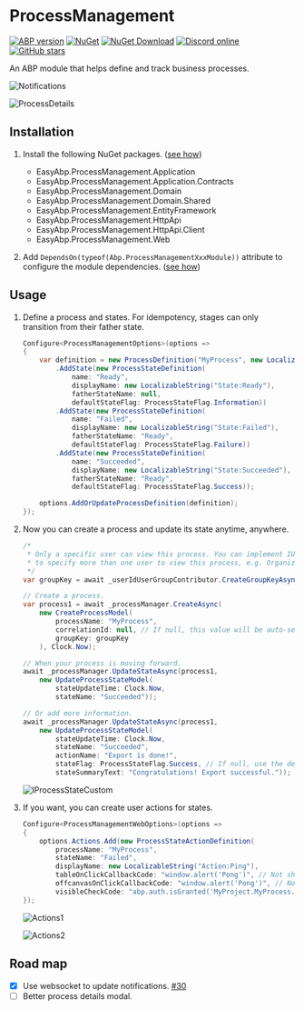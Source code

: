 # ProcessManagement

[![ABP version](https://img.shields.io/badge/dynamic/xml?style=flat-square&color=yellow&label=abp&query=%2F%2FProject%2FPropertyGroup%2FAbpVersion&url=https%3A%2F%2Fraw.githubusercontent.com%2FEasyAbp%2FProcessManagement%2Fmain%2FDirectory.Build.props)](https://abp.io)
[![NuGet](https://img.shields.io/nuget/v/EasyAbp.ProcessManagement.Domain.Shared.svg?style=flat-square)](https://www.nuget.org/packages/EasyAbp.ProcessManagement.Domain.Shared)
[![NuGet Download](https://img.shields.io/nuget/dt/EasyAbp.ProcessManagement.Domain.Shared.svg?style=flat-square)](https://www.nuget.org/packages/EasyAbp.ProcessManagement.Domain.Shared)
[![Discord online](https://badgen.net/discord/online-members/xyg8TrRa27?label=Discord)](https://discord.gg/xyg8TrRa27)
[![GitHub stars](https://img.shields.io/github/stars/EasyAbp/ProcessManagement?style=social)](https://www.github.com/EasyAbp/ProcessManagement)

An ABP module that helps define and track business processes.

![Notifications](/modules/ProcessManagement/images/notifications.gif)

![ProcessDetails](/modules/ProcessManagement/images/process-details.jpg)

## Installation

1. Install the following NuGet packages. ([see how](https://github.com/EasyAbp/EasyAbpGuide/blob/master/docs/How-To.md#add-nuget-packages))

    * EasyAbp.ProcessManagement.Application
    * EasyAbp.ProcessManagement.Application.Contracts
    * EasyAbp.ProcessManagement.Domain
    * EasyAbp.ProcessManagement.Domain.Shared
    * EasyAbp.ProcessManagement.EntityFramework
    * EasyAbp.ProcessManagement.HttpApi
    * EasyAbp.ProcessManagement.HttpApi.Client
    * EasyAbp.ProcessManagement.Web

2. Add `DependsOn(typeof(Abp.ProcessManagementXxxModule))` attribute to configure the module dependencies. ([see how](https://github.com/EasyAbp/EasyAbpGuide/blob/master/docs/How-To.md#add-module-dependencies))

## Usage

1. Define a process and states. For idempotency, stages can only transition from their father state.
   ```csharp
   Configure<ProcessManagementOptions>(options =>
   {
       var definition = new ProcessDefinition("MyProcess", new LocalizableString("Process:MyProcess"))
           .AddState(new ProcessStateDefinition(
               name: "Ready",
               displayName: new LocalizableString("State:Ready"),
               fatherStateName: null,
               defaultStateFlag: ProcessStateFlag.Information))
           .AddState(new ProcessStateDefinition(
               name: "Failed",
               displayName: new LocalizableString("State:Failed"),
               fatherStateName: "Ready",
               defaultStateFlag: ProcessStateFlag.Failure))
           .AddState(new ProcessStateDefinition(
               name: "Succeeded",
               displayName: new LocalizableString("State:Succeeded"),
               fatherStateName: "Ready",
               defaultStateFlag: ProcessStateFlag.Success));

       options.AddOrUpdateProcessDefinition(definition);
   });
   ```
2. Now you can create a process and update its state anytime, anywhere.
   ```csharp
   /*
    * Only a specific user can view this process. You can implement IUserGroupContributor yourself
    * to specify more than one user to view this process, e.g. OrganizationUnitUserGroupContributor.
    */
   var groupKey = await _userIdUserGroupContributor.CreateGroupKeyAsync(adminUser!.Id.ToString());

   // Create a process.
   var process1 = await _processManager.CreateAsync(
       new CreateProcessModel(
           processName: "MyProcess",
           correlationId: null, // If null, this value will be auto-set to the value of the Id of the Process entity.
           groupKey: groupKey
       ), Clock.Now);

   // When your process is moving forward.
   await _processManager.UpdateStateAsync(process1,
       new UpdateProcessStateModel(
           stateUpdateTime: Clock.Now,
           stateName: "Succeeded"));

   // Or add more information.
   await _processManager.UpdateStateAsync(process1,
       new UpdateProcessStateModel(
           stateUpdateTime: Clock.Now,
           stateName: "Succeeded",
           actionName: "Export is done!",
           stateFlag: ProcessStateFlag.Success, // If null, use the default value you defined.
           stateSummaryText: "Congratulations! Export successful."));
   ```

   ![IProcessStateCustom](/modules/ProcessManagement/images/IProcessStateCustom.jpg)
3. If you want, you can create user actions for states.
   ```csharp
   Configure<ProcessManagementWebOptions>(options =>
   {
       options.Actions.Add(new ProcessStateActionDefinition(
           processName: "MyProcess",
           stateName: "Failed",
           displayName: new LocalizableString("Action:Ping"),
           tableOnClickCallbackCode: "window.alert('Pong')", // Not shown in process list page if null.
           offcanvasOnClickCallbackCode: "window.alert('Pong')", // Not shown in notifications offcanvas if null.
           visibleCheckCode: "abp.auth.isGranted('MyProject.MyProcess.Ping')"));
   });
   ```

   ![Actions1](/modules/ProcessManagement/images/actions1.jpg)

   ![Actions2](/modules/ProcessManagement/images/actions2.jpg)

## Road map

- [x] Use websocket to update notifications. [#30](https://github.com/EasyAbp/ProcessManagement/issues/30)
- [ ] Better process details modal.